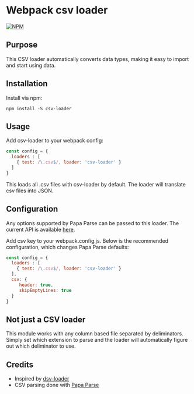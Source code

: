 # Webpack csv loader

[![NPM](https://nodei.co/npm/csv-loader.png)](https://nodei.co/npm/csv-loader/)

## Purpose
This CSV loader automatically converts data types, making it easy to import and start using data.

## Installation

Install via npm:

```
npm install -S csv-loader
```

## Usage

Add csv-loader to your webpack config:

``` javascript
const config = {
  loaders : [
    { test: /\.csv$/, loader: 'csv-loader' }
  ]
}
```

This loads all .csv files with csv-loader by default. The loader will translate csv files into JSON.

## Configuration

Any options supported by Papa Parse can be passed to this loader. The current API is available
[here](http://papaparse.com/docs#config).

Add csv key to your webpack.config.js. Below is the recommended configuration, which changes Papa Parse defaults:

``` javascript
const config = {
  loaders : [
    { test: /\.csv$/, loader: 'csv-loader' }
  ],
  csv: {
     header: true,
     skipEmptyLines: true
  }
}
```

## Not just a CSV loader
This module works with any column based file separated by deliminators. Simply set which extension to parse and the
loader will automatically figure out which deliminator to use.

## Credits

* Inspired by [dsv-loader](https://github.com/wbkd/dsv-loader)
* CSV parsing done with [Papa Parse](http://papaparse.com/)
